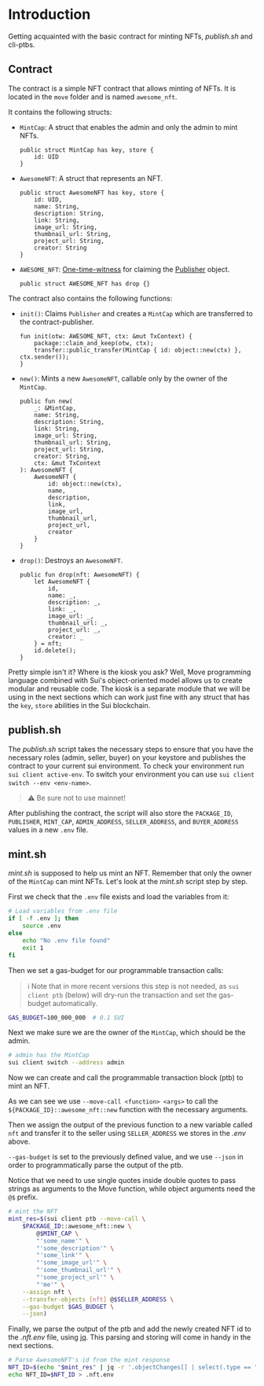 # Introduction

Getting acquainted with the basic contract for minting NFTs, _<span>publish.sh</span>_ and cli-ptbs.

## Contract

The contract is a simple NFT contract that allows minting of NFTs. It is located in the `move` folder and is named `awesome_nft`.

It contains the following structs:
- `MintCap`: A struct that enables the admin and only the admin to mint NFTs.
    ```
    public struct MintCap has key, store {
        id: UID
    }
    ```
- `AwesomeNFT`: A struct that represents an NFT.
    ```
    public struct AwesomeNFT has key, store {
        id: UID,
        name: String,
        description: String,
        link: String,
        image_url: String,
        thumbnail_url: String,
        project_url: String,
        creator: String
    }
    ```
- `AWESOME_NFT`: [One-time-witness](https://move-book.com/programmability/one-time-witness.html) for claiming the [Publisher](https://examples.sui.io/basics/publisher.html) object.
    ```
    public struct AWESOME_NFT has drop {}
    ```

The contract also contains the following functions:
- `init()`: Claims `Publisher` and creates a `MintCap` which are transferred to the contract-publisher.
    ```
    fun init(otw: AWESOME_NFT, ctx: &mut TxContext) {
        package::claim_and_keep(otw, ctx);
        transfer::public_transfer(MintCap { id: object::new(ctx) }, ctx.sender());
    }
    ```
- `new()`: Mints a new `AwesomeNFT`, callable only by the owner of the `MintCap`.
    ```
    public fun new(
        _: &MintCap,
        name: String,
        description: String,
        link: String,
        image_url: String,
        thumbnail_url: String,
        project_url: String,
        creator: String,
        ctx: &mut TxContext
    ): AwesomeNFT {
        AwesomeNFT {
            id: object::new(ctx),
            name,
            description,
            link,
            image_url,
            thumbnail_url,
            project_url,
            creator
        }
    }
    ```
- `drop()`: Destroys an `AwesomeNFT`.
    ```
    public fun drop(nft: AwesomeNFT) {
        let AwesomeNFT {
            id,
            name: _,
            description: _,
            link: _,
            image_url: _,
            thumbnail_url: _,
            project_url: _,
            creator: _
        } = nft;
        id.delete();
    }
    ```

Pretty simple isn't it? Where is the kiosk you ask? Well, Move programming language combined with Sui's object-oriented model allows us to create modular and reusable code. The kiosk is a separate module that we will be using in the next sections which can work just fine with any struct that has the `key`, `store` abilities in the Sui blockchain.

## <span>publish.sh</span>

The _<span>publish.sh<span>_ script takes the necessary steps to ensure that you have the necessary roles (admin, seller, buyer) on your keystore and publishes the contract to your current sui environment.
To check your environment run `sui client active-env`. To switch your environment you can use `sui client switch --env <env-name>`.

> ⚠️  Be sure not to use mainnet!

After publishing the contract, the script will also store the `PACKAGE_ID`, `PUBLISHER`, `MINT_CAP`, `ADMIN_ADDRESS`, `SELLER_ADDRESS`, and `BUYER_ADDRESS` values in a new `.env` file.

## <span>mint.sh</span>

_<span>mint.sh</span>_ is supposed to help us mint an NFT. Remember that only the owner of the `MintCap` can mint NFTs.
Let's look at the _<span>mint.sh</span>_ script step by step. 

First we check that the `.env` file exists and load the variables from it:

```bash
# Load variables from .env file
if [ -f .env ]; then
    source .env
else
    echo "No .env file found"
    exit 1
fi
```

Then we set a gas-budget for our programmable transaction calls:
> ℹ️ Note that in more recent versions this step is not needed, as `sui client ptb` (below) will dry-run the transaction and set the gas-budget automatically.

```bash
GAS_BUDGET=100_000_000  # 0.1 SUI
```

Next we make sure we are the owner of the `MintCap`, which should be the admin.

```bash
# admin has the MintCap
sui client switch --address admin
```

Now we can create and call the programmable transaction block (ptb) to mint an NFT.

As we can see we use `--move-call <function> <args>` to call the `${PACKAGE_ID}::awesome_nft::new` function with the necessary arguments.

Then we assign the output of the previous function to a new variable called `nft` and transfer it to the seller using `SELLER_ADDRESS` we stores in the _.env_ above.

`--gas-budget` is set to the previously defined value, and we use `--json` in order to programmatically parse the output of the ptb.

Notice that we need to use single quotes inside double quotes to pass strings as arguments to the Move function, while object arguments need the `@$` prefix.

```bash
# mint the NFT
mint_res=$(sui client ptb --move-call \
    $PACKAGE_ID::awesome_nft::new \
        @$MINT_CAP \
        "'some_name'" \
        "'some_description'" \
        "'some_link'" \
        "'some_image_url'" \
        "'some_thumbnail_url'" \
        "'some_project_url'" \
        "'me'" \
    --assign nft \
    --transfer-objects [nft] @$SELLER_ADDRESS \
    --gas-budget $GAS_BUDGET \
    --json)
```

Finally, we parse the output of the ptb and add the newly created NFT id to the _.nft.env_ file, using [jq](https://jqlang.github.io/jq/).
This parsing and storing will come in handy in the next sections.

```bash
# Parse AwesomeNFT's id from the mint response
NFT_ID=$(echo "$mint_res" | jq -r '.objectChanges[] | select(.type == "created") | select(.objectType | contains("::awesome_nft::AwesomeNFT")).objectId')
echo NFT_ID=$NFT_ID > .nft.env
```
